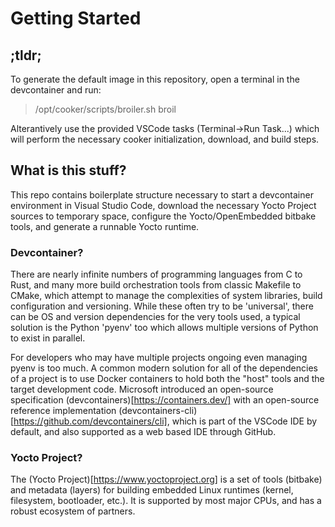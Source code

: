 # Getting Started

## ;tldr;

To generate the default image in this repository, open a terminal in the devcontainer and run:

> /opt/cooker/scripts/broiler.sh broil

Alterantively use the provided VSCode tasks (Terminal->Run Task...) which
will perform the necessary cooker initialization, download, and build steps.

## What is this stuff?

This repo contains boilerplate structure necessary to start a devcontainer
environment in Visual Studio Code, download the necessary Yocto Project sources
to temporary space, configure the Yocto/OpenEmbedded bitbake tools, and generate
a runnable Yocto runtime.

### Devcontainer?

There are nearly infinite numbers of programming languages from C to Rust, and
many more build orchestration tools from classic Makefile to CMake, which
attempt to manage the complexities of system libraries, build configuration and
versioning. While these often try to be 'universal', there can be OS and version
dependencies for the very tools used, a typical solution is the Python 'pyenv' too
which allows multiple versions of Python to exist in parallel. 

For developers who may have multiple projects ongoing even managing pyenv is too
much. A common modern solution for all of the dependencies of a project is to use Docker containers to hold both the "host" tools and the target development code.
Microsoft introduced an open-source specification (devcontainers)[https://containers.dev/] with an open-source reference implementation 
(devcontainers-cli)[https://github.com/devcontainers/cli], which is part of the VSCode IDE by default, and also supported as a web based IDE through GitHub.

### Yocto Project?
The (Yocto Project)[https://www.yoctoproject.org] is a set of tools (bitbake) and
metadata (layers) for building embedded Linux runtimes (kernel, filesystem,
bootloader, etc.). It is supported by most major CPUs, and has a robust ecosystem
of partners.